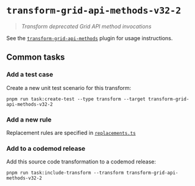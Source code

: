 # `transform-grid-api-methods-v32-2`

> _Transform deprecated Grid API method invocations_

See the [`transform-grid-api-methods`](../../plugins/transform-grid-api-methods/) plugin for usage instructions.

## Common tasks

### Add a test case

Create a new unit test scenario for this transform:

```
pnpm run task:create-test --type transform --target transform-grid-api-methods-v32-2
```

### Add a new rule

Replacement rules are specified in [`replacements.ts`](./replacements.ts)

### Add to a codemod release

Add this source code transformation to a codemod release:

```
pnpm run task:include-transform --transform transform-grid-api-methods-v32-2
```

